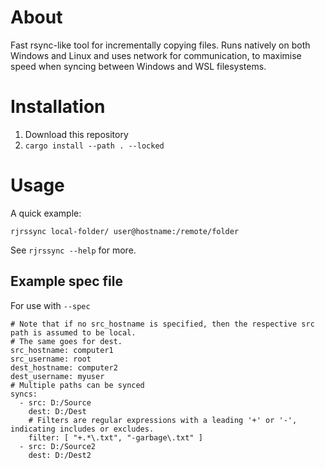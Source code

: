 About
=====

Fast rsync-like tool for incrementally copying files. Runs natively on both Windows and Linux and uses network for communication, to maximise speed when syncing between Windows and WSL filesystems.

Installation
============

1. Download this repository
2. `cargo install --path . --locked`



Usage
=====

A quick example:

```
rjrssync local-folder/ user@hostname:/remote/folder
```

See `rjrssync --help` for more.


Example spec file
-----------------

For use with `--spec`

```
# Note that if no src_hostname is specified, then the respective src path is assumed to be local.
# The same goes for dest.
src_hostname: computer1
src_username: root
dest_hostname: computer2
dest_username: myuser
# Multiple paths can be synced
syncs:
  - src: D:/Source
    dest: D:/Dest
    # Filters are regular expressions with a leading '+' or '-', indicating includes or excludes.
    filter: [ "+.*\.txt", "-garbage\.txt" ]
  - src: D:/Source2
    dest: D:/Dest2
```


